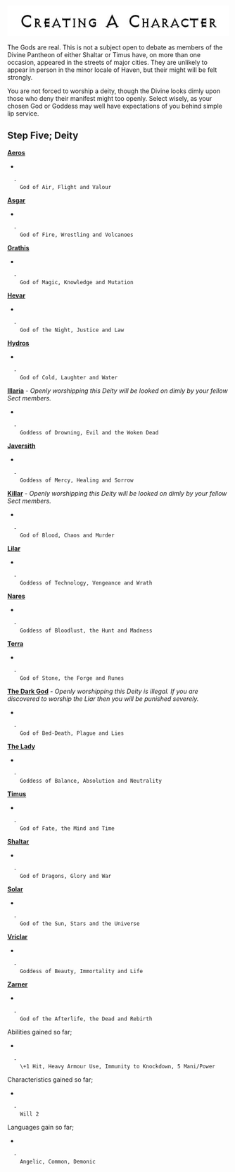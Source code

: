 

<div class="center" style="width: auto; margin-left: auto; margin-right: auto;">

![<File:CharGen.jpg>](CharGen.jpg "File:CharGen.jpg")

</div>

The Gods are real. This is not a subject open to debate as members of
the Divine Pantheon of either Shaltar or Timus have, on more than one
occasion, appeared in the streets of major cities. They are unlikely to
appear in person in the minor locale of Haven, but their might will be
felt strongly.

You are not forced to worship a deity, though the Divine looks dimly
upon those who deny their manifest might too openly. Select wisely, as
your chosen God or Goddess may well have expectations of you behind
simple lip service.

## **Step Five; Deity**

**[Aeros](GoldAngelEarthSIA "wikilink")**

  -

      -
        God of Air, Flight and Valour

**[Asgar](GoldAngelEarthSIAs "wikilink")**

  -

      -
        God of Fire, Wrestling and Volcanoes

**[Grathis](GoldAngelEarthSIG "wikilink")**

  -

      -
        God of Magic, Knowledge and Mutation

**[Hevar](GoldAngelEarthSIH "wikilink")**

  -

      -
        God of the Night, Justice and Law

**[Hydros](GoldAngelEarthSIHy "wikilink")**

  -

      -
        God of Cold, Laughter and Water

**[Illaria](GoldAngelEarthSII "wikilink")** - *Openly worshipping this
Deity will be looked on dimly by your fellow Sect members.*

  -

      -
        Goddess of Drowning, Evil and the Woken Dead

**[Javersith](GoldAngelEarthSIJ "wikilink")**

  -

      -
        Goddess of Mercy, Healing and Sorrow

**[Killar](GoldAngelEarthSIK "wikilink")** - *Openly worshipping this
Deity will be looked on dimly by your fellow Sect members.*

  -

      -
        God of Blood, Chaos and Murder

**[Lilar](GoldAngelEarthSIL "wikilink")**

  -

      -
        Goddess of Technology, Vengeance and Wrath

**[Nares](GoldAngelEarthSIN "wikilink")**

  -

      -
        Goddess of Bloodlust, the Hunt and Madness

**[Terra](GoldAngelEarthSIT "wikilink")**

  -

      -
        God of Stone, the Forge and Runes

**[The Dark God](GoldAngelEarthSIDG "wikilink")** - *Openly worshipping
this Deity is illegal. If you are discovered to worship the Liar then
you will be punished severely.*

  -

      -
        God of Bed-Death, Plague and Lies

**[The Lady](GoldAngelEarthSITL "wikilink")**

  -

      -
        Goddess of Balance, Absolution and Neutrality

**[Timus](GoldAngelEarthSIT "wikilink")**

  -

      -
        God of Fate, the Mind and Time

**[Shaltar](GoldAngelEarthSIS "wikilink")**

  -

      -
        God of Dragons, Glory and War

**[Solar](GoldAngelEarthSISo "wikilink")**

  -

      -
        God of the Sun, Stars and the Universe

**[Vriclar](GoldAngelEarthSIV "wikilink")**

  -

      -
        Goddess of Beauty, Immortality and Life

**[Zarner](GoldAngelEarthSIZ "wikilink")**

  -

      -
        God of the Afterlife, the Dead and Rebirth

Abilities gained so far;

  -

      -
        \+1 Hit, Heavy Armour Use, Immunity to Knockdown, 5 Mani/Power

Characteristics gained so far;

  -

      -
        Will 2

Languages gain so far;

  -

      -
        Angelic, Common, Demonic